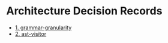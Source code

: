 # Architecture Decision Records

- [1. grammar-granularity](0001-grammar-granularity.md)
- [2. ast-visitor](0002-ast-visitor.md)
